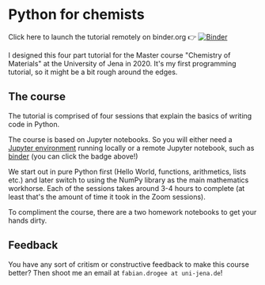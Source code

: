 # Python for chemists

Click here to launch the tutorial remotely on binder.org 👉 [![Binder](https://mybinder.org/badge_logo.svg)](https://mybinder.org/v2/gh/FabianGD/TeachingAST/master)

I designed this four part tutorial for the Master course "Chemistry of Materials" at the University of Jena in 2020.
It's my first programming tutorial, so it might be a bit rough around the edges.

## The course

The tutorial is comprised of four sessions that explain the basics of writing code in Python.

The course is based on Jupyter notebooks. So you will either need a [Jupyter environment](https://jupyter.org/) running locally or a remote Jupyter notebook,
such as [binder](https://mybinder.org) (you can click the badge above!)

We start out in pure Python first (Hello World, functions, arithmetics, lists etc.) and later switch to using the NumPy library as the main mathematics workhorse.
Each of the sessions takes around 3-4 hours to complete (at least that's the amount of time it took in the Zoom sessions).

To compliment the course, there are a two homework notebooks to get your hands dirty.

## Feedback

You have any sort of critism or constructive feedback to make this course better? Then shoot me an email at `fabian.drogee at uni-jena.de`!

